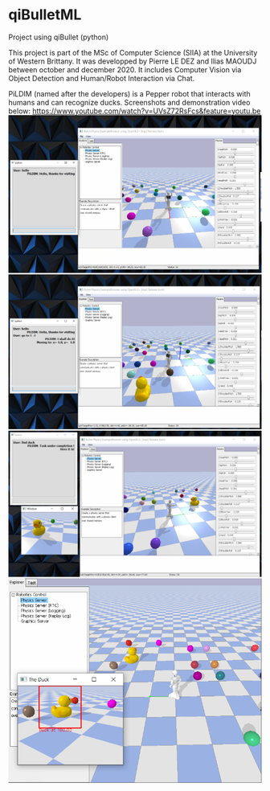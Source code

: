 # qiBulletML
Project using qiBullet (python)

This project is part of the MSc of Computer Science (SIIA) at the University of Western Brittany. 
It was developped by Pierre LE DEZ and Ilias MAOUDJ between october and december 2020. 
It includes Computer Vision via Object Detection and Human/Robot Interaction via Chat.

PiLDIM (named after the developers) is a Pepper robot that interacts with humans and can recognize ducks.
Screenshots and demonstration video below:
https://www.youtube.com/watch?v=UVsZ72RsFcs&feature=youtu.be
![alt text](https://github.com/IliasMAOUDJ/qiBulletML/blob/master/Screenshots/Hello.png)
![alt text](https://github.com/IliasMAOUDJ/qiBulletML/blob/master/Screenshots/MoveTo.png)
![alt text](https://github.com/IliasMAOUDJ/qiBulletML/blob/master/Screenshots/FindDuck.png)
![alt text](https://github.com/IliasMAOUDJ/qiBulletML/blob/master/Screenshots/DuckHere.png)
